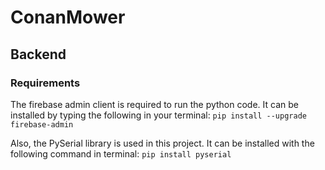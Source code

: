 # ConanMower

## Backend

### Requirements

The firebase admin client is required to run the python code. It can be installed by typing the following in your terminal:
````pip install --upgrade firebase-admin````

Also, the PySerial library is used in this project. It can be installed with the following command in terminal:
````pip install pyserial````
